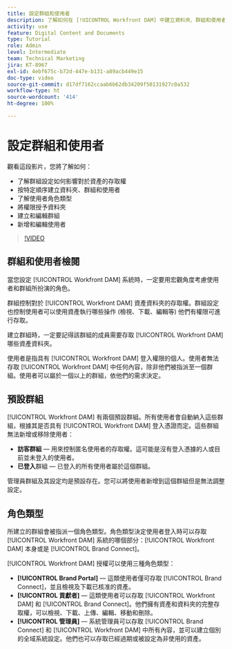 ```yaml
---
title: 設定群組和使用者
description: 了解如何在 [!UICONTROL Workfront DAM] 中建立資料夾、群組和使用者。了解使用者角色類型並授予資料夾權限。
activity: use
feature: Digital Content and Documents
type: Tutorial
role: Admin
level: Intermediate
team: Technical Marketing
jira: KT-8967
exl-id: 4ebf675c-b72d-447e-b131-a89acb449e15
doc-type: video
source-git-commit: d17df7162ccaab6b62db34209f50131927c0a532
workflow-type: ht
source-wordcount: '414'
ht-degree: 100%

---
```


# 設定群組和使用者

觀看這段影片，您將了解如何：

* 了解群組設定如何影響對於資產的存取權
* 按特定順序建立資料夾、群組和使用者
* 了解使用者角色類型
* 將權限授予資料夾
* 建立和編輯群組
* 新增和編輯使用者

>[!VIDEO](https://video.tv.adobe.com/v/335230/?quality=12&learn=on&enablevpops)

## 群組和使用者檢閱

當您設定 [!UICONTROL Workfront DAM] 系統時，一定要用宏觀角度考慮使用者和群組所扮演的角色。

群組控制對於 [!UICONTROL Workfront DAM] 資產資料夾的存取權。群組設定也控制使用者可以使用資產執行哪些操作 (檢視、下載、編輯等) 他們有權限可進行存取。

建立群組時，一定要記得該群組的成員需要存取 [!UICONTROL Workfront DAM] 哪些資產資料夾。

使用者是指具有 [!UICONTROL Workfront DAM] 登入權限的個人。使用者無法存取 [!UICONTROL Workfront DAM] 中任何內容，除非他們被指派至一個群組。使用者可以屬於一個以上的群組，依他們的需求決定。

## 預設群組

[!UICONTROL Workfront DAM] 有兩個預設群組。所有使用者會自動納入這些群組，根據其是否具有 [!UICONTROL Workfront DAM] 登入憑證而定。這些群組無法新增或移除使用者：

* **訪客群組** — 用來控制匿名使用者的存取權。這可能是沒有登入憑據的人或目前並未登入的使用者。
* **已登入**&#x200B;群組 — 已登入的所有使用者屬於這個群組。

管理員群組及其設定均是預設存在。您可以將使用者新增到這個群組但是無法調整設定。

## 角色類型

所建立的群組會被指派一個角色類型。角色類型決定使用者登入時可以存取 [!UICONTROL Workfront DAM] 系統的哪個部分：[!UICONTROL Workfront DAM] 本身或是 [!UICONTROL Brand Connect]。

[!UICONTROL Workfront DAM] 授權可以使用三種角色類型：

* **[!UICONTROL Brand Portal]** — 這類使用者僅可存取 [!UICONTROL Brand Connect]，並且檢視及下載已核准的資產。
* **[!UICONTROL 貢獻者]** — 這類使用者可以存取 [!UICONTROL Workfront DAM] 和 [!UICONTROL Brand Connect]。他們擁有資產和資料夾的完整存取權，可以檢視、下載、上傳、編輯、移動和刪除。
* **[!UICONTROL 管理員]** — 系統管理員可以存取 [!UICONTROL Brand Connect] 和 [!UICONTROL Workfront DAM] 中所有內容，並可以建立個別的全域系統設定。他們也可以存取已經過期或被設定為非使用的資產。

<!-- 
Learn more graphic & documentation article link, below
* Understanding the difference between Workfront licenses and Workfront DAM role types
* -->
